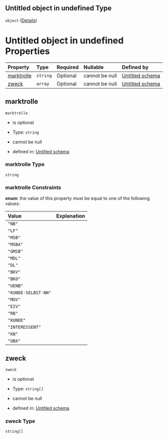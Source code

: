 ## Untitled object in undefined Type

`object` ([Details](verwendungszweck.md))

# Untitled object in undefined Properties

| Property                  | Type     | Required | Nullable       | Defined by                                                                                                                                                                               |
| :------------------------ | :------- | :------- | :------------- | :--------------------------------------------------------------------------------------------------------------------------------------------------------------------------------------- |
| [marktrolle](#marktrolle) | `string` | Optional | cannot be null | [Untitled schema](martkrolle.md "https://raw.githubusercontent.com/conuti-gmbh/bo4e-schema/master/schemas/v1/enum/Martkrolle.schema.json#/properties/marktrolle")                        |
| [zweck](#zweck)           | `array`  | Optional | cannot be null | [Untitled schema](verwendungszweck-properties-zweck.md "https://raw.githubusercontent.com/conuti-gmbh/bo4e-schema/master/schemas/v1/com/Verwendungszweck.schema.json#/properties/zweck") |

## marktrolle



`marktrolle`

*   is optional

*   Type: `string`

*   cannot be null

*   defined in: [Untitled schema](martkrolle.md "https://raw.githubusercontent.com/conuti-gmbh/bo4e-schema/master/schemas/v1/enum/Martkrolle.schema.json#/properties/marktrolle")

### marktrolle Type

`string`

### marktrolle Constraints

**enum**: the value of this property must be equal to one of the following values:

| Value               | Explanation |
| :------------------ | :---------- |
| `"NB"`              |             |
| `"LF"`              |             |
| `"MSB"`             |             |
| `"MSBA"`            |             |
| `"GMSB"`            |             |
| `"MDL"`             |             |
| `"DL"`              |             |
| `"BKV"`             |             |
| `"BKO"`             |             |
| `"UENB"`            |             |
| `"KUNDE-SELBST-NN"` |             |
| `"MGV"`             |             |
| `"EIV"`             |             |
| `"RB"`              |             |
| `"KUNDE"`           |             |
| `"INTERESSENT"`     |             |
| `"KN"`              |             |
| `"UBA"`             |             |

## zweck



`zweck`

*   is optional

*   Type: `string[]`

*   cannot be null

*   defined in: [Untitled schema](verwendungszweck-properties-zweck.md "https://raw.githubusercontent.com/conuti-gmbh/bo4e-schema/master/schemas/v1/com/Verwendungszweck.schema.json#/properties/zweck")

### zweck Type

`string[]`
